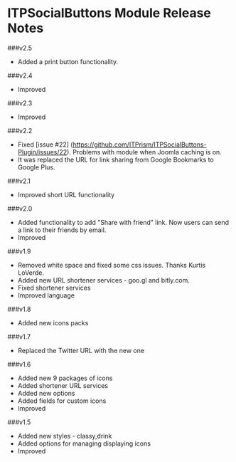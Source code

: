 ITPSocialButtons Module Release Notes
==========================

###v2.5
* Added a print button functionality.

###v2.4
* Improved

###v2.3
* Improved

###v2.2
* Fixed [issue #22] (https://github.com/ITPrism/ITPSocialButtons-Plugin/issues/22). Problems with module when Joomla caching is on.
* It was replaced the URL for link sharing from Google Bookmarks to Google Plus.

###v2.1
* Improved short URL functionality

###v2.0
* Added functionality to add "Share with friend" link. Now users can send a link to their friends by email.
* Improved

###v1.9
* Removed white space and fixed some css issues. Thanks Kurtis LoVerde.
* Added new URL shortener services - goo.gl and bitly.com.
* Fixed shortener services 
* Improved language

###v1.8
* Added new icons packs

###v1.7
* Replaced the Twitter URL with the new one

###v1.6
* Added new 9 packages of icons
* Added shortener URL services
* Added new options
* Added fields for custom icons
* Improved

###v1.5
* Added new styles - classy,drink
* Added options for managing displaying icons
* Improved